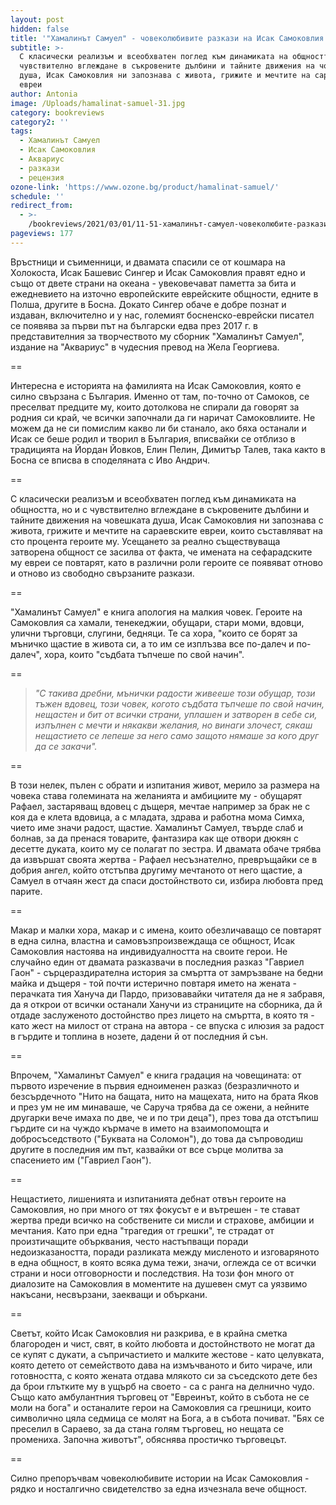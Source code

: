 ```yaml
---
layout: post
hidden: false
title: '"Хамалинът Самуел" - човеколюбивите разкази на Исак Самоковлия'
subtitle: >-
  С класически реализъм и всеобхватен поглед към динамиката на общността, но и с
  чувствително вглеждане в съкровените дълбини и тайните движения на човешката
  душа, Исак Самоковлия ни запознава с живота, грижите и мечтите на сараевските
  евреи
author: Antonia
image: /Uploads/hamalinat-samuel-31.jpg
category: bookreviews
category2: ''
tags:
  - Хамалинът Самуел
  - Исак Самоковлия
  - Аквариус
  - разкази
  - рецензия
ozone-link: 'https://www.ozone.bg/product/hamalinat-samuel/'
schedule: ''
redirect_from:
  - >-
    /bookreviews/2021/03/01/11-51-хамалинът-самуел-човеколюбите-разкази-на-исак-самоковлия
pageviews: 177
---
```

Връстници и съименници, и двамата спасили се от кошмара на Холокоста, Исак Башевис Сингер и Исак Самоковлия правят едно и също от двете страни на океана - увековечават паметта за бита и ежедневието на източно европейските еврейските общности, едните в Полша, другите в Босна. Докато Сингер обаче е добре познат и издаван, включително и у нас, големият босненско-еврейски писател се появява за първи път на български едва през 2017 г. в представителния за творчеството му сборник "Хамалинът Самуел", издание на "Аквариус" в чудесния превод на Жела Георгиева. 

\==

Интересна е историята на фамилията на Исак Самоковлия, която е силно свързана с България. Именно от там, по-точно от Самоков, се преселват предците му, които дотолкова не спирали да говорят за родния си край, че всички започнали да ги наричат Самоковлиите. Не можем да не си помислим какво ли би станало, ако бяха останали и Исак се беше родил и творил в България, вписвайки се отблизо в традицията на Йордан Йовков, Елин Пелин, Димитър Талев, така както в Босна се вписва в споделяната с Иво Андрич.  

\==

С класически реализъм и всеобхватен поглед към динамиката на общността, но и с чувствително вглеждане в съкровените дълбини и тайните движения на човешката душа, Исак Самоковлия ни запознава с живота, грижите и мечтите на сараевските евреи, които съставляват на сто процента героите му. Усещането за реално съществуваща затворена общност се засилва от факта, че имената на сефарадските му евреи се повтарят, като в различни роли героите се появяват отново и отново из свободно свързаните разкази. 

\==

"Хамалинът Самуел" е книга апология на малкия човек. Героите на Самоковлия са хамали, тенекеджии, обущари, стари моми, вдовци, улични търговци, слугини, бедняци. Те са хора, "които се борят за мъничко щастие в живота си, а то им се изплъзва все по-далеч и по-далеч", хора, които "съдбата тъпчеше по свой начин".

\==

> *"С такива дребни, мънички радости живееше този обущар, този тъжен вдовец, този човек, когото съдбата тъпчеше по свой начин, нещастен и бит от всички страни, уплашен и затворен в себе си, изпълнен с мечти и някакви желания, но винаги злочест, сякаш нещастието се лепеше за него само защото нямаше за кого друг да се закачи".*

\==

В този нелек, пълен с обрати и изпитания живот, мерило за размера на човека става големината на желанията и амбициите му - обущарят Рафаел, застаряващ вдовец с дъщеря, мечтае например за брак не с коя да е клета вдовица, а с младата, здрава и работна мома Симха, чието име значи радост, щастие. Хамалинът Самуел, твърде слаб и болнав, за да пренася товарите, фантазира как ще отвори дюкян с десетте дуката, които му се полагат по зестра. И двамата обаче трябва да извършат своята жертва - Рафаел несъзнателно, превръщайки се в добрия ангел, който отстъпва другиму мечтаното от него щастие, а Самуел в отчаян жест да спаси достойнството си, избира любовта пред парите. 

\==

Макар и малки хора, макар и с имена, които обезличаващо се повтарят в една силна, властна и самовъзпроизвеждаща се общност, Исак Самоковлия настоява на индивидуалността на своите герои. Не случайно един от двамата разказвачи в последния разказ "Гавриел Гаон" - сърцераздирателна история за смъртта от замръзване на бедни майка и дъщеря - той почти истерично повтаря името на жената - перачката тия Хануча ди Пардо, призовавайки читателя да не я забравя, да я открои от всички останали Ханучи из страниците на сборника, да й отдаде заслуженото достойнство през лицето на смъртта, в която тя - като жест на милост от страна на автора - се впуска с илюзия за радост в гърдите и топлина в нозете, дадени й от последния й сън. 

\==

Впрочем, "Хамалинът Самуел" е книга градация на човещината: от първото изречение в първия едноименен разказ (безразличното и безсърдечното "Нито на бащата, нито на мащехата, нито на брата Яков и през ум не им минаваше, че Саруча трябва да се ожени, а нейните другарки вече имаха по две, че и по три деца"), през това да отстъпиш гърдите си на чуждо кърмаче в името на взаимопомощта и добросъседството ("Буквата на Соломон"), до това да съпроводиш другите в последния им път, казвайки от все сърце молитва за спасението им ("Гавриел Гаон"). 

\==

Нещастието, лишенията и изпитанията дебнат отвън героите на Самоковлия, но при много от тях фокусът е и вътрешен - те стават жертва преди всичко на собствените си мисли и страхове, амбиции и мечтания. Като при една "трагедия от грешки", те страдат от произтичащите обърквания, често настъпващи поради недоизказаността, поради разликата между мисленото и изговаряното в една общност, в която всяка дума тежи, значи, оглежда се от всички страни и носи отговорности и последствия. На този фон много от диалозите на Самоковлия в моментите на душевен смут са уязвимо накъсани, несвързани, заекващи и объркани. 

\==

Светът, който Исак Самоковлия ни разкрива, е в крайна сметка благороден и чист, свят, в който любовта и достойнството не могат да се купят с дукати, а съпричастието и малките жестове - като целувката, която детето от семейството дава на измъчваното и бито чираче, или готовността, с която жената отдава млякото си за съседското дете без да брои глътките му в ущърб на своето - са с ранга на делнично чудо. Също като амбулантния търговец от "Евреинът, който в събота не се моли на бога" и останалите герои на Самоковлия са грешници, които символично цяла седмица се молят на Бога, а в събота почиват. "Бях се преселил в Сараево, за да стана голям търговец, но нещата се промениха. Започна животът", обяснява простичко търговецът.

\==

Силно препоръчвам човеколюбивите истории на Исак Самоковлия - рядко и носталгично свидетелство за една изчезнала вече общност.